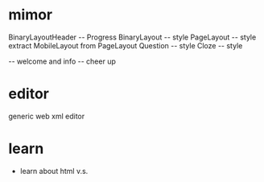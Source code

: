 # mimor

BinaryLayoutHeader -- Progress
BinaryLayout -- style
PageLayout -- style
extract MobileLayout from PageLayout
Question -- style
Cloze -- style

<cover> -- welcome and info
<ending> -- cheer up

# editor

generic web xml editor

# learn

- learn about html <span> v.s. <div>
